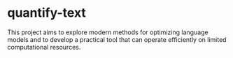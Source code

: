 # quantify-text
This project aims to explore modern methods for optimizing language models and to develop a practical tool that can operate efficiently on limited computational resources.
